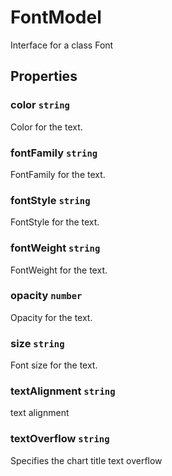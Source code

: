 # FontModel

Interface for a class Font

## Properties

### color `string`

Color for the text.

### fontFamily `string`

FontFamily for the text.

### fontStyle `string`

FontStyle for the text.

### fontWeight `string`

FontWeight for the text.

### opacity `number`

Opacity for the text.

### size `string`

Font size for the text.

### textAlignment `string`

text alignment

### textOverflow `string`

Specifies the chart title text overflow
